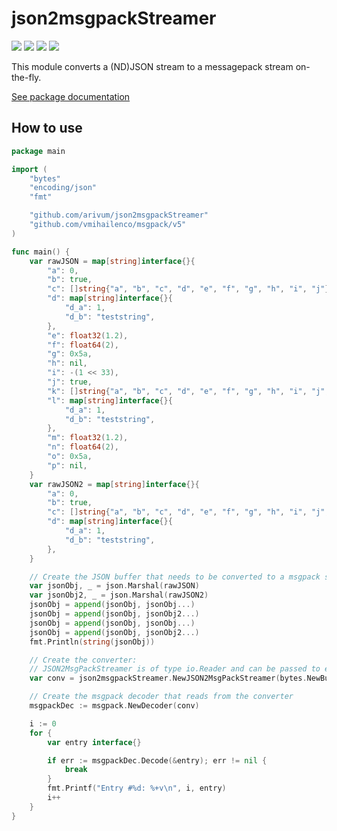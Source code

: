 # json2msgpackStreamer


![](https://img.shields.io/github/v/tag/arivum/json2msgpackStreamer?label=latest&color=%234488BB)
![](https://img.shields.io/github/go-mod/go-version/arivum/json2msgpackStreamer?color=%234488BB)
![](https://img.shields.io/github/workflow/status/arivum/json2msgpackStreamer/Go)
![](https://img.shields.io/github/license/arivum/json2msgpackStreamer?color=%234488BB)


This module converts a (ND)JSON stream to a messagepack stream on-the-fly.

[See package documentation](https://pkg.go.dev/github.com/arivum/json2msgpackStreamer)

## How to use

```go
package main

import (
	"bytes"
	"encoding/json"
	"fmt"

	"github.com/arivum/json2msgpackStreamer"
	"github.com/vmihailenco/msgpack/v5"
)

func main() {
	var rawJSON = map[string]interface{}{
		"a": 0,
		"b": true,
		"c": []string{"a", "b", "c", "d", "e", "f", "g", "h", "i", "j"},
		"d": map[string]interface{}{
			"d_a": 1,
			"d_b": "teststring",
		},
		"e": float32(1.2),
		"f": float64(2),
		"g": 0x5a,
		"h": nil,
		"i": -(1 << 33),
		"j": true,
		"k": []string{"a", "b", "c", "d", "e", "f", "g", "h", "i", "j", "k", "l", "m", "n", "o", "p"},
		"l": map[string]interface{}{
			"d_a": 1,
			"d_b": "teststring",
		},
		"m": float32(1.2),
		"n": float64(2),
		"o": 0x5a,
		"p": nil,
	}
	var rawJSON2 = map[string]interface{}{
		"a": 0,
		"b": true,
		"c": []string{"a", "b", "c", "d", "e", "f", "g", "h", "i", "j", "k", "l", "m", "n", "o", "p"},
		"d": map[string]interface{}{
			"d_a": 1,
			"d_b": "teststring",
		},
	}

	// Create the JSON buffer that needs to be converted to a msgpack stream
	var jsonObj, _ = json.Marshal(rawJSON)
	var jsonObj2, _ = json.Marshal(rawJSON2)
	jsonObj = append(jsonObj, jsonObj...)
	jsonObj = append(jsonObj, jsonObj2...)
	jsonObj = append(jsonObj, jsonObj...)
	jsonObj = append(jsonObj, jsonObj2...)
	fmt.Println(string(jsonObj))

	// Create the converter:
	// JSON2MsgPackStreamer is of type io.Reader and can be passed to e.g. "github.com/vmihailenco/msgpack/v5".NewDecoder(r io.Reader)
	var conv = json2msgpackStreamer.NewJSON2MsgPackStreamer(bytes.NewBuffer(jsonObj))

	// Create the msgpack decoder that reads from the converter
	msgpackDec := msgpack.NewDecoder(conv)

	i := 0
	for {
		var entry interface{}

		if err := msgpackDec.Decode(&entry); err != nil {
			break
		}
		fmt.Printf("Entry #%d: %+v\n", i, entry)
		i++
	}
}
```
